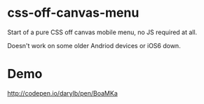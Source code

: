 # css-off-canvas-menu

Start of a pure CSS off canvas mobile menu, no JS required at all.

Doesn't work on some older Andriod devices or iOS6 down.

# Demo

http://codepen.io/darylb/pen/BoaMKa
